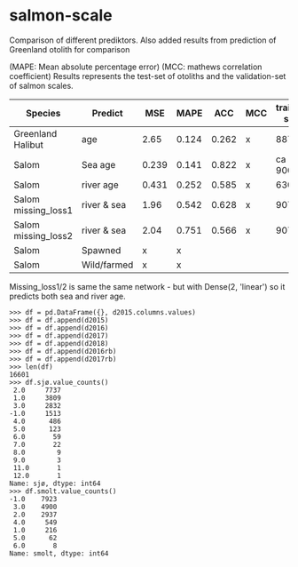 # salmon-scale

Comparison of different prediktors. Also added results from prediction of Greenland otolith for comparison

(MAPE: Mean absolute percentage error)
(MCC: mathews correlation coefficient)
Results represents the test-set of otoliths and the validation-set of salmon scales.

| Species            | Predict    | MSE  | MAPE | ACC | MCC | training size
| -------------------| -----------|------|------|-----|-----|----------------|
| Greenland Halibut  | age        | 2.65 |0.124 |0.262|x    |8875|
| Salom              | Sea age    |0.239 |0.141 |0.822|x    |ca 9000|
| Salom              | river age  |0.431 |0.252 |0.585|x    |6300|
| Salom missing_loss1| river & sea|1.96  |0.542 |0.628|x    |9073|
| Salom missing_loss2| river & sea|2.04  |0.751 |0.566|x    |9073|
| Salom              | Spawned    |x     |x     |     |     | |
| Salom              | Wild/farmed|x     |x     |     |     | |


Missing_loss1/2 is same the same network - but with Dense(2, 'linear') so it predicts both sea and river age.
```
>>> df = pd.DataFrame({}, d2015.columns.values)
>>> df = df.append(d2015)
>>> df = df.append(d2016)
>>> df = df.append(d2017)
>>> df = df.append(d2018)
>>> df = df.append(d2016rb)
>>> df = df.append(d2017rb)
>>> len(df)
16601
>>> df.sjø.value_counts()
 2.0     7737
 1.0     3809
 3.0     2832
-1.0     1513
 4.0      486
 5.0      123
 6.0       59
 7.0       22
 8.0        9
 9.0        3
 11.0       1
 12.0       1
Name: sjø, dtype: int64
>>> df.smolt.value_counts()
-1.0    7923
 3.0    4900
 2.0    2937
 4.0     549
 1.0     216
 5.0      62
 6.0       8
Name: smolt, dtype: int64

```
